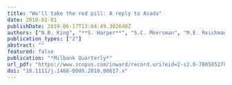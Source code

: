 ```yaml
---
title: "We'll take the red pill: A reply to Asada"
date: 2010-01-01
publishDate: 2019-06-17T13:04:49.382640Z
authors: ["N.B. King", "**S. Harper**", "S.C. Meersman", "M.E. Reichman", "N. Breen", "J. Lynch"]
publication_types: ["2"]
abstract: ""
featured: false
publication: "*Milbank Quarterly*"
url_pdf: "https://www.scopus.com/inward/record.uri?eid=2-s2.0-78650527820&doi=10.1111%2fj.1468-0009.2010.00617.x&partnerID=40&md5=2824ff1786ae77fb63e88ed52a4053b1"
doi: "10.1111/j.1468-0009.2010.00617.x"
---
```


